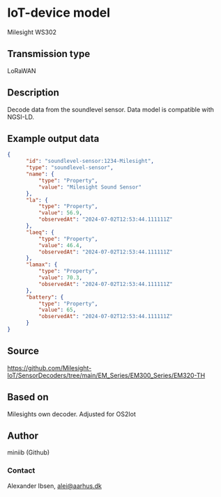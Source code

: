 # IoT-device model
Milesight WS302

## Transmission type
LoRaWAN

## Description
Decode data from the soundlevel sensor. Data model is compatible with NGSI-LD. 

## Example output data
````JSON
{
      "id": "soundlevel-sensor:1234-Milesight",
      "type": "soundlevel-sensor",
      "name": {
          "type": "Property",
          "value": "Milesight Sound Sensor"
      },
      "la": {
          "type": "Property",
          "value": 56.9,
          "observedAt": "2024-07-02T12:53:44.111111Z"
      },
      "laeq": {
          "type": "Property",
          "value": 46.4,
          "observedAt": "2024-07-02T12:53:44.111111Z"
      },
      "lamax": {
          "type": "Property",
          "value": 70.3,
          "observedAt": "2024-07-02T12:53:44.111111Z"
      },
      "battery": {
          "type": "Property",
          "value": 65,
          "observedAt": "2024-07-02T12:53:44.111111Z"
      }
}
```` 

## Source
https://github.com/Milesight-IoT/SensorDecoders/tree/main/EM_Series/EM300_Series/EM320-TH

## Based on
Milesights own decoder. Adjusted for OS2Iot

## Author
miniib (Github)

### Contact
Alexander Ibsen, alei@aarhus.dk
